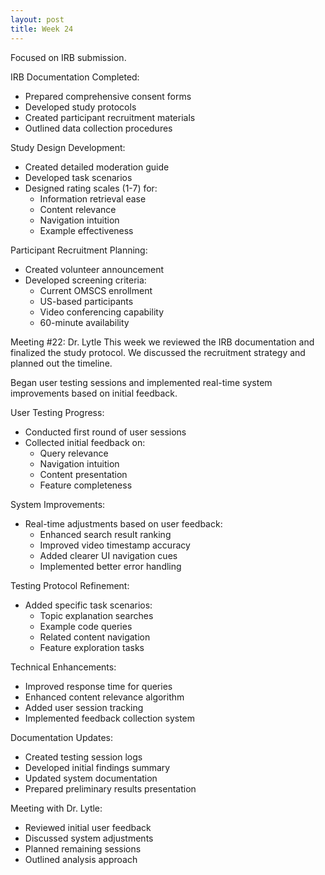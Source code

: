 ```yaml
---
layout: post
title: Week 24
---
```

Focused on IRB submission.

IRB Documentation Completed:
- Prepared comprehensive consent forms
- Developed study protocols
- Created participant recruitment materials
- Outlined data collection procedures

Study Design Development:
- Created detailed moderation guide
- Developed task scenarios
- Designed rating scales (1-7) for:
  * Information retrieval ease
  * Content relevance
  * Navigation intuition
  * Example effectiveness


Participant Recruitment Planning:
- Created volunteer announcement
- Developed screening criteria:
  * Current OMSCS enrollment
  * US-based participants
  * Video conferencing capability
  * 60-minute availability

Meeting #22: Dr. Lytle 
This week we reviewed the IRB documentation and finalized the study protocol. We discussed the recruitment strategy and planned out the timeline.
































Began user testing sessions and implemented real-time system improvements based on initial feedback.

User Testing Progress:
- Conducted first round of user sessions
- Collected initial feedback on:
  * Query relevance
  * Navigation intuition
  * Content presentation
  * Feature completeness

System Improvements:
- Real-time adjustments based on user feedback:
  * Enhanced search result ranking
  * Improved video timestamp accuracy
  * Added clearer UI navigation cues
  * Implemented better error handling

Testing Protocol Refinement:
- Added specific task scenarios:
  * Topic explanation searches
  * Example code queries
  * Related content navigation
  * Feature exploration tasks

Technical Enhancements:
- Improved response time for queries
- Enhanced content relevance algorithm
- Added user session tracking
- Implemented feedback collection system

Documentation Updates:
- Created testing session logs
- Developed initial findings summary
- Updated system documentation
- Prepared preliminary results presentation

Meeting with Dr. Lytle:
- Reviewed initial user feedback
- Discussed system adjustments
- Planned remaining sessions
- Outlined analysis approach